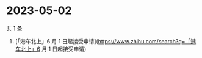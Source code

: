 # 2023-05-02

共 1 条

<!-- BEGIN ZHIHUSEARCH -->
<!-- 最后更新时间 Tue May 02 2023 05:15:36 GMT+0800 (China Standard Time) -->
1. [「港车北上」6 月 1 日起接受申请](https://www.zhihu.com/search?q=「港车北上」6 月 1 日起接受申请)
<!-- END ZHIHUSEARCH -->
